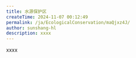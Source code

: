 ```yaml
---
title: 水源保护区
createTime: 2024-11-07 00:12:49
permalink: /ja/EcologicalConservation/maQjxz4J/
author: sunshang-hl
description: xxxx
---
```


xxxx